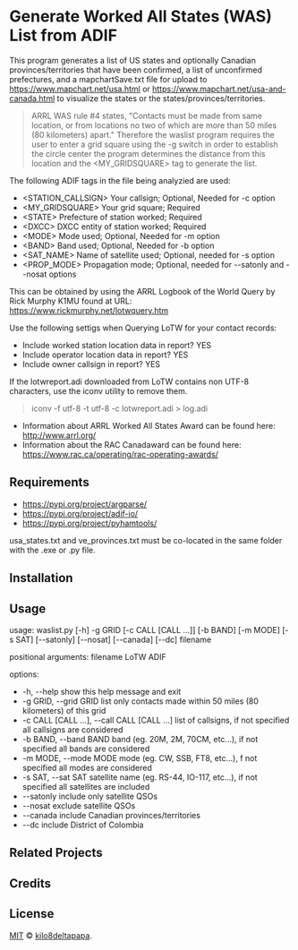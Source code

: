 # Generate Worked All States (WAS) List from ADIF

This program generates a list of US states and optionally Canadian provinces/territories that have been confirmed, a list of unconfirmed prefectures, and a mapchartSave.txt file for upload to https://www.mapchart.net/usa.html or https://www.mapchart.net/usa-and-canada.html to visualize the states or the states/provinces/territories.

> ARRL WAS rule #4 states, "Contacts must be made from same location, or from locations no two of which are more than 50 miles (80 kilometers) apart." Therefore the waslist program requires the user to enter a grid square using the -g switch in order to establish the circle center the program determines the distance from this location and the <MY_GRIDSQUARE> tag to generate the list.  

The following ADIF tags in the file being analyzied are used:
- \<STATION_CALLSIGN>  Your callsign; Optional, Needed for -c option
- \<MY_GRIDSQUARE> Your grid square; Required
- \<STATE> Prefecture of station worked; Required
- \<DXCC> DXCC entity of station worked; Required
- \<MODE> Mode used; Optional, Needed for -m option
- \<BAND> Band used; Optional, Needed for -b option
- \<SAT_NAME> Name of satellite used; Optional, needed for -s option
- \<PROP_MODE> Propagation mode; Optional, needed for --satonly and --nosat options

This can be obtained by using the ARRL Logbook of the World Query by 
Rick Murphy K1MU found at URL: https://www.rickmurphy.net/lotwquery.htm

Use the following settigs when Querying LoTW for your contact records:
* Include worked station location data in report?	 	YES
* Include operator location data in report?	 	YES
* Include owner callsign in report? YES

If the lotwreport.adi downloaded from LoTW contains non UTF-8 characters, use the iconv utility to remove them.

>  iconv -f utf-8 -t utf-8 -c lotwreport.adi > log.adi

- Information about ARRL Worked All States Award can be found here: http://www.arrl.org/
- Information about the RAC Canadaward can be found here: https://www.rac.ca/operating/rac-operating-awards/

## Requirements

- https://pypi.org/project/argparse/
- https://pypi.org/project/adif-io/
- https://pypi.org/project/pyhamtools/

usa_states.txt and ve_provinces.txt must be co-located in the same folder with the .exe or .py file.

## Installation


## Usage

usage: waslist.py [-h] -g GRID [-c CALL [CALL ...]] [-b BAND] [-m MODE] [-s SAT] [--satonly] [--nosat] [--canada] [--dc] filename

positional arguments:
  filename              LoTW ADIF

options:
  - -h, --help            show this help message and exit
  - -g GRID, --grid GRID  list only contacts made within 50 miles (80 kilometers) of this grid
  - -c CALL [CALL ...], --call CALL [CALL ...] list of callsigns, if not specified all callsigns are considered
  - -b BAND, --band BAND  band (eg. 20M, 2M, 70CM, etc...), if not specified all bands are considered
  - -m MODE, --mode MODE  mode (eg. CW, SSB, FT8, etc...), f not specified all modes are considered
  - -s SAT, --sat SAT     satellite name (eg. RS-44, IO-117, etc...), if not specified all satellites are included
  - --satonly             include only satellite QSOs
  - --nosat               exclude satellite QSOs
  - --canada              include Canadian provinces/territories
  - --dc                  include District of Colombia

## Related Projects


## Credits


## License

[MIT](LICENSE) © [kilo8deltapapa](https://github.com/kilo8deltapapa).
